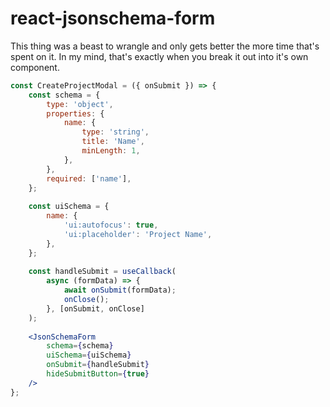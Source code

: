 # react-jsonschema-form

This thing was a beast to wrangle and only gets better the more time that's spent on it. In my mind, that's exactly when you break it out into it's own component.


```jsx
const CreateProjectModal = ({ onSubmit }) => {
	const schema = {
		type: 'object',
		properties: {
			name: {
				type: 'string',
				title: 'Name',
				minLength: 1,
			},
		},
		required: ['name'],
	};
	
	const uiSchema = {
		name: {
			'ui:autofocus': true,
			'ui:placeholder': 'Project Name',
		},
	};
	
	const handleSubmit = useCallback(
		async (formData) => {
			await onSubmit(formData);
			onClose();
		}, [onSubmit, onClose]
	);
	
	<JsonSchemaForm
		schema={schema}
		uiSchema={uiSchema}
		onSubmit={handleSubmit}
		hideSubmitButton={true}
	/>
};
```
